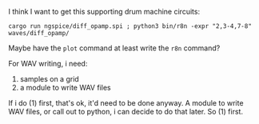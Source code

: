 I think I want to get this supporting drum machine circuits:

    cargo run ngspice/diff_opamp.spi ; python3 bin/r8n -expr "2,3-4,7-8" waves/diff_opamp/

Maybe have the `plot` command at least write the `r8n` command?

For WAV writing, i need:
1. samples on a grid
2. a module to write WAV files

If i do (1) first, that's ok, it'd need to be done anyway. A module to write
WAV files, or call out to python, i can decide to do that later. So (1) first.
